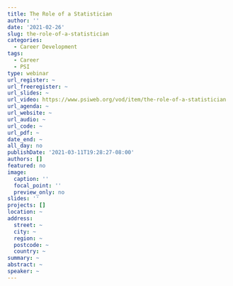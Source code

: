 ```yaml
---
title: The Role of a Statistician
author: ''
date: '2021-02-26'
slug: the-role-of-a-statistician
categories:
  - Career Development
tags:
  - Career
  - PSI
type: webinar
url_register: ~
url_freeregister: ~
url_slides: ~
url_video: https://www.psiweb.org/vod/item/the-role-of-a-statistician
url_agenda: ~
url_website: ~
url_audio: ~
url_code: ~
url_pdf: ~
date_end: ~
all_day: no
publishDate: '2021-03-11T19:28:27-08:00'
authors: []
featured: no
image:
  caption: ''
  focal_point: ''
  preview_only: no
slides: ''
projects: []
location: ~
address:
  street: ~
  city: ~
  region: ~
  postcode: ~
  country: ~
summary: ~
abstract: ~
speaker: ~
---
```

<!--more-->
